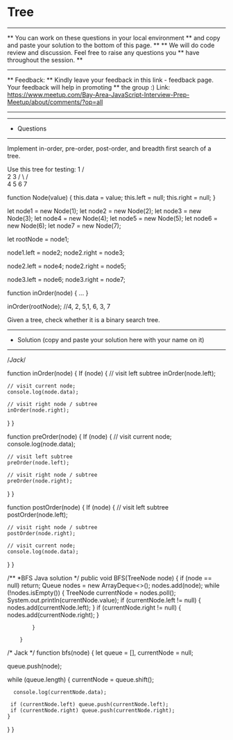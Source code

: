 # Tree

******************************************************************************************
** You can work on these questions in your local environment
** and copy and paste your solution to the bottom of this page.
**
** We will do code review and discussion. Feel free to raise any questions you
** have throughout the session.
**
*******************************************************************************************
** Feedback:
** Kindly leave your feedback in this link - feedback page. Your feedback will help in promoting ** the group :) Link: https://www.meetup.com/Bay-Area-JavaScript-Interview-Prep-Meetup/about/comments/?op=all
**********************************************************************************************

******************
* Questions
*******************
Implement in-order, pre-order, post-order, and breadth first search of a tree.

Use this tree for testing:
            1
         /     \
       2       3
    /  \      /    \
   4   5     6   7

function Node(value) {
  this.data = value;
  this.left = null;
  this.right = null;
}

let node1 = new Node(1);
let node2 = new Node(2);
let node3 = new Node(3);
let node4 = new Node(4);
let node5 = new Node(5);
let node6 = new Node(6);
let node7 = new Node(7);


let rootNode = node1;

node1.left = node2;
node2.right = node3;

node2.left = node4;
node2.right = node5;

node3.left = node6;
node3.right = node7;

function inOrder(node) {
  …
}

inOrder(rootNode);    //4, 2, 5,1, 6, 3, 7


Given a tree, check whether it is a binary search tree.


**************
* Solution (copy and paste your solution here with your name on it)
**************
/*Jack*/

function inOrder(node) {
  If (node) {
    // visit left subtree
    inOrder(node.left);
    
    // visit current node;
    console.log(node.data);

    // visit right node / subtree
    inOrder(node.right);
  }
}

function preOrder(node) {
  If (node) {
    // visit current node;
    console.log(node.data);

    // visit left subtree
    preOrder(node.left);
   
    // visit right node / subtree
    preOrder(node.right);
  }
}



function postOrder(node) {
  If (node) {
    // visit left subtree
    postOrder(node.left);
   
    // visit right node / subtree
    postOrder(node.right);

    // visit current node;
    console.log(node.data);
  }
}


/**
 *BFS Java solution
*/ 
public void BFS(TreeNode node) {
            if (node == null) return;
            Queue<TreeNode> nodes = new ArrayDeque<>();
            nodes.add(node);
            while (!nodes.isEmpty()) {
                TreeNode currentNode = nodes.poll();
                System.out.println(currentNode.value);
                if (currentNode.left != null) {
                    nodes.add(currentNode.left);
                }
                if (currentNode.right != null) {
                    nodes.add(currentNode.right);
                }

            }

        }



/* Jack */
function bfs(node) {
    let queue = [],
         currentNode = null;

  queue.push(node);
  
  while (queue.length) {
    currentNode = queue.shift();
    
      console.log(currentNode.data);
      
     if (currentNode.left) queue.push(currentNode.left);
     if (currentNode.right) queue.push(currentNode.right);
    }
  }
}



